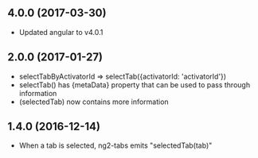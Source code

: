 ## 4.0.0 (2017-03-30)

* Updated angular to v4.0.1

## 2.0.0 (2017-01-27)

* selectTabByActivatorId => selectTab({activatorId: 'activatorId'})
* selectTab() has {metaData} property that can be used to pass through information
* (selectedTab) now contains more information

## 1.4.0 (2016-12-14)

* When a tab is selected, ng2-tabs emits "selectedTab(tab)"

